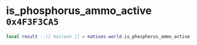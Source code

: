 # is_phosphorus_ammo_active `0x4F3F3CA5`

```lua
local result --[[ boolean ]] = natives.world.is_phosphorus_ammo_active()
```